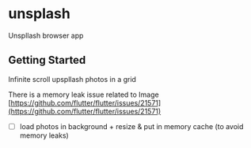 # unsplash

Unspllash browser app

## Getting Started

Infinite scroll upspllash photos in a grid

 There is a memory leak issue related to Image [https://github.com/flutter/flutter/issues/21571](https://github.com/flutter/flutter/issues/21571)

- [ ] load photos in background + resize & put in memory cache (to avoid memory leaks)
 